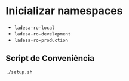 # Inicializar namespaces

- `ladesa-ro-local`
- `ladesa-ro-development`
- `ladesa-ro-production`

## Script de Conveniência

```sh
./setup.sh
```
